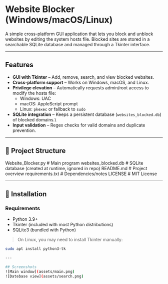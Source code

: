 # Website Blocker (Windows/macOS/Linux)

A simple cross-platform GUI application that lets you block and unblock websites by editing the system hosts file. Blocked sites are stored in a searchable SQLite database and managed through a Tkinter interface.

---

## Features 

- **GUI with Tkinter** – Add, remove, search, and view blocked websites.
- **Cross-platform support** – Works on Windows, macOS, and Linux.
- **Privilege elevation** – Automatically requests admin/root access to modify the hosts file:
  - Windows: UAC
  - macOS: AppleScript prompt
  - Linux: `pkexec` or fallback to `sudo`
- **SQLite integration** – Keeps a persistent database (`websites_blocked.db`) of blocked domains.\
- **Input validation** – Regex checks for valid domains and duplicate prevention.

---

## 📂 Project Structure

Website_Blocker.py # Main program
websites_blocked.db # SQLite database (created at runtime, ignored in repo)
README.md # Project overview
requirements.txt # Dependencies/notes
LICENSE # MIT License

---

## 🚀 Installation
### Requirements
- Python 3.9+
- Tkinter (included with most Python distributions)
- SQLite3 (bundled with Python)

> On Linux, you may need to install Tkinter manually:
```bash
sudo apt install python3-tk

---

## Screenshots
![Main window](assets/main.png)
![Datebase view](assets/search.png)
